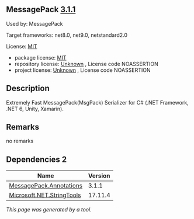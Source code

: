 MessagePack [3.1.1](https://www.nuget.org/packages/MessagePack/3.1.1)
--------------------

Used by: MessagePack

Target frameworks: net8.0, net9.0, netstandard2.0

License: [MIT](../../../../licenses/mit) 

- package license: [MIT](https://licenses.nuget.org/MIT) 
- repository license: [Unknown](https://github.com/MessagePack-CSharp/MessagePack-CSharp) , License code NOASSERTION
- project license: [Unknown](https://github.com/MessagePack-CSharp/MessagePack-CSharp) , License code NOASSERTION

Description
-----------
Extremely Fast MessagePack(MsgPack) Serializer for C# (.NET Framework, .NET 6, Unity, Xamarin).

Remarks
-----------
no remarks


Dependencies 2
-----------

|Name|Version|
|----------|:----|
|[MessagePack.Annotations](../../../../packages/nuget.org/messagepack.annotations/3.1.1)|3.1.1|
|[Microsoft.NET.StringTools](../../../../packages/nuget.org/microsoft.net.stringtools/17.11.4)|17.11.4|

*This page was generated by a tool.*